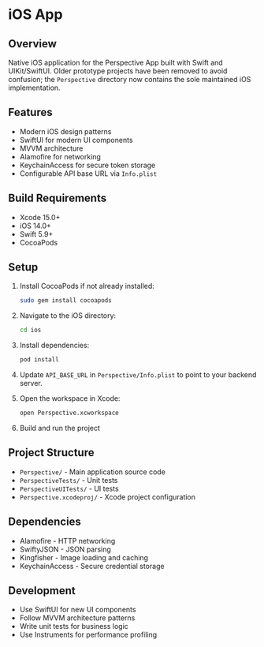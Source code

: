 # iOS App

## Overview

Native iOS application for the Perspective App built with Swift and UIKit/SwiftUI.
Older prototype projects have been removed to avoid confusion; the `Perspective`
directory now contains the sole maintained iOS implementation.

## Features

- Modern iOS design patterns
- SwiftUI for modern UI components
- MVVM architecture
- Alamofire for networking
- KeychainAccess for secure token storage
- Configurable API base URL via `Info.plist`

## Build Requirements

- Xcode 15.0+
- iOS 14.0+
- Swift 5.9+
- CocoaPods

## Setup

1. Install CocoaPods if not already installed:
   ```bash
   sudo gem install cocoapods
   ```

2. Navigate to the iOS directory:
   ```bash
   cd ios
   ```

3. Install dependencies:
   ```bash
   pod install
   ```

4. Update `API_BASE_URL` in `Perspective/Info.plist` to point to your backend server.

5. Open the workspace in Xcode:
   ```bash
   open Perspective.xcworkspace
   ```

6. Build and run the project

## Project Structure

- `Perspective/` - Main application source code
- `PerspectiveTests/` - Unit tests
- `PerspectiveUITests/` - UI tests
- `Perspective.xcodeproj/` - Xcode project configuration

## Dependencies

- Alamofire - HTTP networking
- SwiftyJSON - JSON parsing
- Kingfisher - Image loading and caching
- KeychainAccess - Secure credential storage

## Development

- Use SwiftUI for new UI components
- Follow MVVM architecture patterns
- Write unit tests for business logic
- Use Instruments for performance profiling
